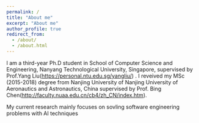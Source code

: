 ```yaml
---
permalink: /
title: "About me"
excerpt: "About me"
author_profile: true
redirect_from: 
  - /about/
  - /about.html
---
```


I am a third-year Ph.D student in School of Computer Science and Engineering, Nanyang Technological University, Singapore, supervised by Prof.Yang Liu(https://personal.ntu.edu.sg/yangliu/) . I reveived my MSc (2015-2018) degree from Nanjing University of Nanjing University of Aeronautics and Astronautics, China supervised by Prof. Bing Chen(http://faculty.nuaa.edu.cn/cb4/zh_CN/index.htm). 

My current research mainly focuses on sovling software engineering problems with AI techniques 
